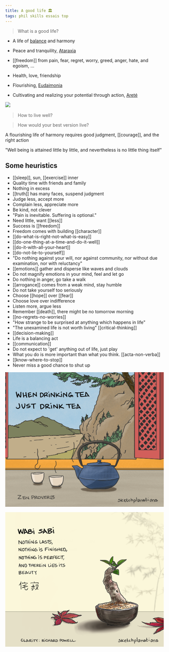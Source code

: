 ```yaml
---
title: A good life 🏛️ 
tags: phil skills essais top 
---
```


> What is a good life? 

* A life of [balance](/golden-mean) and harmony
* Peace and tranquility, [Ataraxia](https://en.wikipedia.org/wiki/Ataraxia)  
* [[freedom]] from pain, fear, regret, worry, greed, anger, hate, and egoism, ... 

* Health, love, friendship
* Flourishing, [Eudaimonia](https://en.wikipedia.org/wiki/Eudaimonia) 
* Cultivating and realizing your potential through action, [Areté](https://en.wikipedia.org/wiki/Arete)

![](/static/img/notice-when-you-are-happy.png)

> How to live well? 

> How would your best version live? 

A flourishing life of harmony requires good judgment, [[courage]], and the right action

"Well being is attained little by little, and nevertheless is no little thing itself"  

## Some heuristics

* [[sleep]], sun, [[exercise]] inner
* Quality time with friends and family 
* Nothing in excess 
* [[truth]] has many faces, suspend judgment 
* Judge less, accept more
* Complain less, appreciate more
* Be kind, not clever 
* "Pain is inevitable. Suffering is optional." 
* Need little, want [[less]]
* Success is [[freedom]] 
* Freedom comes with building [[character]] 
* [[do-what-is-right-not-what-is-easy]]
* [[do-one-thing-at-a-time-and-do-it-well]]
* [[do-it-with-all-your-heart]]
* [[do-not-lie-to-yourself]]
* "Do nothing against your will, nor against community, nor without due examination, nor with reluctancy"
* [[emotions]] gather and disperse like waves and clouds 
* Do not magnify emotions in your mind, feel and let go
* Do nothing in anger, go take a walk 
* [[arrogance]] comes from a weak mind, stay humble 
* Do not take yourself too seriously 
* Choose [[hope]] over [[fear]]
* Choose love over indifference 
* Listen more, argue less 
* Remember [[death]], there might be no tomorrow morning  
* [[no-regrets-no-worries]]
* "How strange to be surprised at anything which happens in life"
* "The unexamined life is not worth living" [[critical-thinking]]
* [[decision-making]]
* Life is a balancing act 
* [[communication]]
* Do not expect to 'get' anything out of life, just play  
* What you do is more important than what you think. [[acta-non-verba]]
* [[know-where-to-stop]]
* Never miss a good chance to shut up

![](/static/img/just-do-one-thing.png)

![](/static/img/wabi-sabi.png)